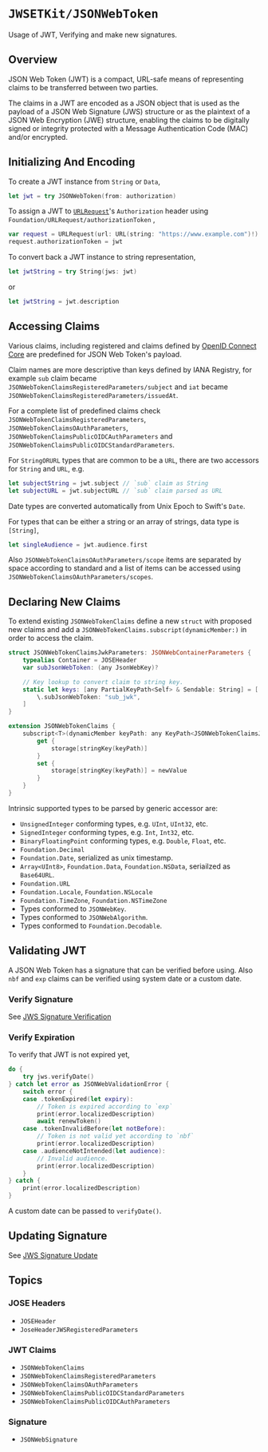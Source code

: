 # ``JWSETKit/JSONWebToken``

Usage of JWT, Verifying and make new signatures.  

## Overview

JSON Web Token (JWT) is a compact, URL-safe means of representing
claims to be transferred between two parties.  

The claims in a JWT are encoded as a JSON object that is used as 
the payload of a JSON Web Signature (JWS) structure or as the 
plaintext of a JSON Web Encryption (JWE) structure, enabling the 
claims to be digitally signed or integrity protected with a Message
Authentication Code (MAC) and/or encrypted.

## Initializing And Encoding

To create a JWT instance from `String` or `Data`,

```swift
let jwt = try JSONWebToken(from: authorization)
```

To assign a JWT to [`URLRequest`](https://developer.apple.com/documentation/foundation/urlrequest)'s
`Authorization` header using ``Foundation/URLRequest/authorizationToken`` ,

```swift
var request = URLRequest(url: URL(string: "https://www.example.com")!)
request.authorizationToken = jwt
```

To convert back a JWT instance to string representation,

```swift
let jwtString = try String(jws: jwt)
```
or
```swift
let jwtString = jwt.description
```

## Accessing Claims

Various claims, including registered and claims defined by [OpenID Connect Core](https://openid.net/specs/openid-connect-core-1_0.html)
are predefined for JSON Web Token's payload.

Claim names are more descriptive than keys defined by IANA Registry, 
for example `sub` claim became ``JSONWebTokenClaimsRegisteredParameters/subject``
and `iat` became ``JSONWebTokenClaimsRegisteredParameters/issuedAt``.

For a complete list of predefined claims check ``JSONWebTokenClaimsRegisteredParameters``,
``JSONWebTokenClaimsOAuthParameters``, ``JSONWebTokenClaimsPublicOIDCAuthParameters`` and
``JSONWebTokenClaimsPublicOIDCStandardParameters``.

For `StringORURL` types that are common to be a `URL`, there are two accessors 
for `String` and `URL`, e.g.
```swift
let subjectString = jwt.subject // `sub` claim as String
let subjectURL = jwt.subjectURL // `sub` claim parsed as URL
```

Date types are converted automatically from Unix Epoch to Swift's `Date`.

For types that can be either a string or an array of strings, data type is `[String]`,
```swift
let singleAudience = jwt.audience.first
```

Also ``JSONWebTokenClaimsOAuthParameters/scope`` items are separated by
space according to standard and a list of items can be accessed
using ``JSONWebTokenClaimsOAuthParameters/scopes``. 

## Declaring New Claims

To extend existing ``JSONWebTokenClaims`` define a new `struct` 
with proposed new claims and add a `JSONWebTokenClaims.subscript(dynamicMember:)`
in order to access the claim.

```swift
struct JSONWebTokenClaimsJwkParameters: JSONWebContainerParameters {
    typealias Container = JOSEHeader
    var subJsonWebToken: (any JsonWebKey)?

    // Key lookup to convert claim to string key.
    static let keys: [any PartialKeyPath<Self> & Sendable: String] = [
        \.subJsonWebToken: "sub_jwk",
    ]
}

extension JSONWebTokenClaims {
    subscript<T>(dynamicMember keyPath: any KeyPath<JSONWebTokenClaimsJwkParameters, T?> & Sendable) -> T? {
        get {
            storage[stringKey(keyPath)]
        }
        set {
            storage[stringKey(keyPath)] = newValue
        }
    }
}
```

Intrinsic supported types to be parsed by generic accessor are:

- `UnsignedInteger` conforming types, e.g. `UInt`, `UInt32`, etc.
- `SignedInteger` conforming types, e.g. `Int`, `Int32`, etc.
- `BinaryFloatingPoint` conforming types, e.g. `Double`, `Float`, etc.
- `Foundation.Decimal`
- `Foundation.Date`, serialized as unix timestamp.
- `Array<UInt8>`, `Foundation.Data`, `Foundation.NSData`, seriailzed as `Base64URL`.
- `Foundation.URL`
- `Foundation.Locale`, `Foundation.NSLocale`
- `Foundation.TimeZone`, `Foundation.NSTimeZone`
- Types conformed to ``JSONWebKey``.
- Types conformed to ``JSONWebAlgorithm``.
- Types conformed to `Foundation.Decodable`.


## Validating JWT

A JSON Web Token has a signature that can be verified before using.
Also `nbf` and `exp` claims can be verified using system date or a custom date.

### Verify Signature

See [JWS Signature Verification](jsonwebsignature#Verify-Signature)

### Verify Expiration

To verify that JWT is not expired yet,

```swift
do {
    try jws.verifyDate()
} catch let error as JSONWebValidationError {
    switch error {
    case .tokenExpired(let expiry):
        // Token is expired according to `exp`
        print(error.localizedDescription)
        await renewToken()
    case .tokenInvalidBefore(let notBefore):
        // Token is not valid yet according to `nbf`
        print(error.localizedDescription)
    case .audienceNotIntended(let audience):
        // Invalid audience.
        print(error.localizedDescription)
    }
} catch {
    print(error.localizedDescription)
}
```

A custom date can be passed to `verifyDate()`.

## Updating Signature

See [JWS Signature Update](jsonwebsignature#UpdatingAdding-Signature)

## Topics

### JOSE Headers

- ``JOSEHeader``
- ``JoseHeaderJWSRegisteredParameters``

### JWT Claims

- ``JSONWebTokenClaims``
- ``JSONWebTokenClaimsRegisteredParameters``
- ``JSONWebTokenClaimsOAuthParameters``
- ``JSONWebTokenClaimsPublicOIDCStandardParameters``
- ``JSONWebTokenClaimsPublicOIDCAuthParameters``

### Signature

- ``JSONWebSignature``
